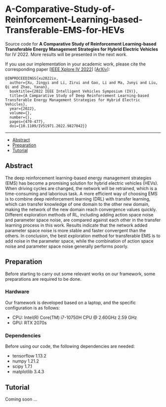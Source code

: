 # A-Comparative-Study-of-Reinforcement-Learning-based-Transferable-EMS-for-HEVs

Source code for **A Comparative Study of Reinforcement Learning-based Transferable Energy Management Strategies for Hybrid Electric Vehicles** for IV 2022. More results will be presented in the next work.

If you use our implementation in your academic work, please cite the corresponding paper [[IEEE Xplore IV 2022](https://ieeexplore.ieee.org/document/9827042)] [[ArXiv](https://arxiv.org/abs/2202.11514)]:
 
```
@INPROCEEDINGS{xu2022iv,
  author={Xu, Jingyi and Li, Zirui and Gao, Li and Ma, Junyi and Liu, Qi and Zhao, Yanan},
  booktitle={2022 IEEE Intelligent Vehicles Symposium (IV)}, 
  title={A Comparative Study of Deep Reinforcement Learning-based Transferable Energy Management Strategies for Hybrid Electric Vehicles}, 
  year={2022},
  volume={},
  number={},
  pages={470-477},
  doi={10.1109/IV51971.2022.9827042}}
```


-------------------------------------
* [Abstract](#abstract)
* [Preparation](#preparation)
* [Tutorial](#tutorial)

## Abstract
The deep reinforcement learning-based energy management strategies (EMS) has become a promising solution for hybrid electric vehicles (HEVs). When driving cycles are changed, the network will be retrained, which is a time-consuming and laborious task. A more efficient way of choosing EMS is to combine deep reinforcement learning (DRL) with transfer learning, which can transfer knowledge of one domain to the other new domain, making the network of the new domain reach convergence values quickly. Different exploration methods of RL, including adding action space noise and parameter space noise, are compared against each other in the transfer learning process in this work. Results indicate that the network added parameter space noise is more stable and faster convergent than the others. In conclusion, the best exploration method for transferable EMS is to add noise in the parameter space, while the combination of action space noise and parameter space noise generally performs poorly.

## Preparation
Before starting to carry out some relevant works on our framework, some preparations are required to be done.

### Hardware
Our framework is developed based on a laptop, and the specific configuration is as follows:
- CPU: Intel(R) Core(TM) i7-10750H CPU @ 2.60GHz   2.59 GHz
- GPU: RTX 2070s

### Dependencies
Before using our code, the following dependencies are needed:
- tensorflow 1.13.2
- numpy 1.21.2
- scipy 1.7.1
- matplotlib 3.4.3

## Tutorial
Coming soon ...

